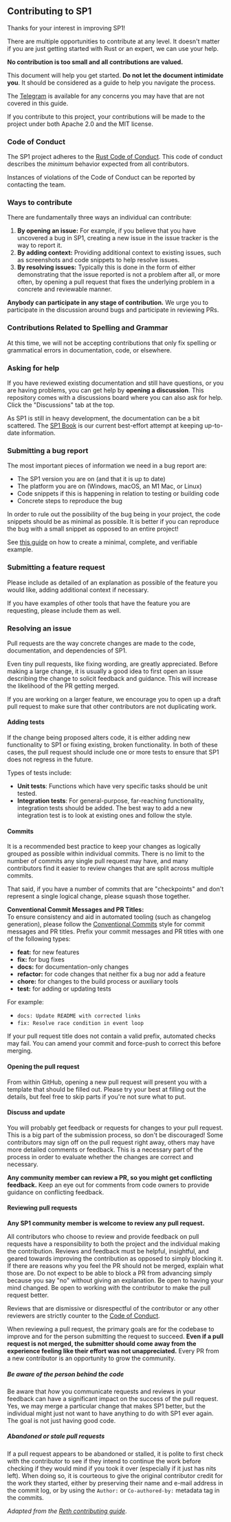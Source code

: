## Contributing to SP1

Thanks for your interest in improving SP1!

There are multiple opportunities to contribute at any level. It doesn't matter if you are just getting started with Rust or an expert, we can use your help.

**No contribution is too small and all contributions are valued.**

This document will help you get started. **Do not let the document intimidate you**. It should be considered as a guide to help you navigate the process.

The [Telegram](https://t.me/+AzG4ws-kD24yMGYx) is available for any concerns you may have that are not covered in this guide.

If you contribute to this project, your contributions will be made to the project under both Apache 2.0 and the MIT license.

### Code of Conduct

The SP1 project adheres to the [Rust Code of Conduct][rust-coc]. This code of conduct describes the _minimum_ behavior expected from all contributors.

Instances of violations of the Code of Conduct can be reported by contacting the team.

### Ways to contribute

There are fundamentally three ways an individual can contribute:

1. **By opening an issue:** For example, if you believe that you have uncovered a bug in SP1, creating a new issue in the issue tracker is the way to report it.
2. **By adding context:** Providing additional context to existing issues, such as screenshots and code snippets to help resolve issues.
3. **By resolving issues:** Typically this is done in the form of either demonstrating that the issue reported is not a problem after all, or more often, by opening a pull request that fixes the underlying problem in a concrete and reviewable manner.

**Anybody can participate in any stage of contribution.** We urge you to participate in the discussion around bugs and participate in reviewing PRs.

### Contributions Related to Spelling and Grammar

At this time, we will not be accepting contributions that only fix spelling or grammatical errors in documentation, code, or elsewhere.

### Asking for help

If you have reviewed existing documentation and still have questions, or you are having problems, you can get help by **opening a discussion**. This repository comes with a discussions board where you can also ask for help. Click the "Discussions" tab at the top.

As SP1 is still in heavy development, the documentation can be a bit scattered. The [SP1 Book](https://succinctlabs.github.io/sp1/) is our current best-effort attempt at keeping up-to-date information.

### Submitting a bug report

The most important pieces of information we need in a bug report are:

- The SP1 version you are on (and that it is up to date)
- The platform you are on (Windows, macOS, an M1 Mac, or Linux)
- Code snippets if this is happening in relation to testing or building code
- Concrete steps to reproduce the bug

In order to rule out the possibility of the bug being in your project, the code snippets should be as minimal as possible. It is better if you can reproduce the bug with a small snippet as opposed to an entire project!

See [this guide][mcve] on how to create a minimal, complete, and verifiable example.

### Submitting a feature request

Please include as detailed of an explanation as possible of the feature you would like, adding additional context if necessary.

If you have examples of other tools that have the feature you are requesting, please include them as well.

### Resolving an issue

Pull requests are the way concrete changes are made to the code, documentation, and dependencies of SP1.

Even tiny pull requests, like fixing wording, are greatly appreciated. Before making a large change, it is usually a good idea to first open an issue describing the change to solicit feedback and guidance. This will increase the likelihood of the PR getting merged.

If you are working on a larger feature, we encourage you to open up a draft pull request to make sure that other contributors are not duplicating work.

#### Adding tests

If the change being proposed alters code, it is either adding new functionality to SP1 or fixing existing, broken functionality.
In both of these cases, the pull request should include one or more tests to ensure that SP1 does not regress in the future.

Types of tests include:

- **Unit tests**: Functions which have very specific tasks should be unit tested.
- **Integration tests**: For general-purpose, far-reaching functionality, integration tests should be added. The best way to add a new integration test is to look at existing ones and follow the style.

#### Commits

It is a recommended best practice to keep your changes as logically grouped as possible within individual commits. There is no limit to the number of commits any single pull request may have, and many contributors find it easier to review changes that are split across multiple commits.

That said, if you have a number of commits that are "checkpoints" and don't represent a single logical change, please squash those together.

**Conventional Commit Messages and PR Titles:**  
To ensure consistency and aid in automated tooling (such as changelog generation), please follow the [Conventional Commits](https://www.conventionalcommits.org/) style for commit messages and PR titles. Prefix your commit messages and PR titles with one of the following types:

- **feat:** for new features
- **fix:** for bug fixes
- **docs:** for documentation-only changes
- **refactor:** for code changes that neither fix a bug nor add a feature
- **chore:** for changes to the build process or auxiliary tools
- **test:** for adding or updating tests

For example:
- `docs: Update README with corrected links`
- `fix: Resolve race condition in event loop`

If your pull request title does not contain a valid prefix, automated checks may fail. You can amend your commit and force-push to correct this before merging.

#### Opening the pull request

From within GitHub, opening a new pull request will present you with a template that should be filled out. Please try your best at filling out the details, but feel free to skip parts if you're not sure what to put.

#### Discuss and update

You will probably get feedback or requests for changes to your pull request.  
This is a big part of the submission process, so don't be discouraged! Some contributors may sign off on the pull request right away, others may have more detailed comments or feedback. This is a necessary part of the process in order to evaluate whether the changes are correct and necessary.

**Any community member can review a PR, so you might get conflicting feedback.** Keep an eye out for comments from code owners to provide guidance on conflicting feedback.

#### Reviewing pull requests

**Any SP1 community member is welcome to review any pull request.**

All contributors who choose to review and provide feedback on pull requests have a responsibility to both the project and the individual making the contribution. Reviews and feedback must be helpful, insightful, and geared towards improving the contribution as opposed to simply blocking it. If there are reasons why you feel the PR should not be merged, explain what those are. Do not expect to be able to block a PR from advancing simply because you say "no" without giving an explanation. Be open to having your mind changed. Be open to working _with_ the contributor to make the pull request better.

Reviews that are dismissive or disrespectful of the contributor or any other reviewers are strictly counter to the [Code of Conduct][coc-header].

When reviewing a pull request, the primary goals are for the codebase to improve and for the person submitting the request to succeed. **Even if a pull request is not merged, the submitter should come away from the experience feeling like their effort was not unappreciated.** Every PR from a new contributor is an opportunity to grow the community.

##### Be aware of the person behind the code

Be aware that _how_ you communicate requests and reviews in your feedback can have a significant impact on the success of the pull request. Yes, we may merge a particular change that makes SP1 better, but the individual might just not want to have anything to do with SP1 ever again. The goal is not just having good code.

##### Abandoned or stale pull requests

If a pull request appears to be abandoned or stalled, it is polite to first check with the contributor to see if they intend to continue the work before checking if they would mind if you took it over (especially if it just has nits left). When doing so, it is courteous to give the original contributor credit for the work they started, either by preserving their name and e-mail address in the commit log, or by using the `Author:` or `Co-authored-by:` metadata tag in the commits.

_Adapted from the [Reth contributing guide](https://raw.githubusercontent.com/paradigmxyz/reth/main/CONTRIBUTING.md)_.

[rust-coc]: https://github.com/rust-lang/rust/blob/master/CODE_OF_CONDUCT.md  
[coc-header]: #code-of-conduct  
[mcve]: https://stackoverflow.com/help/mcve  
[hiding-a-comment]: https://help.github.com/articles/managing-disruptive-comments/#hiding-a-comment
